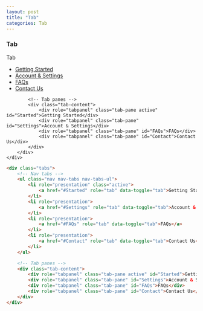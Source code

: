 ```yaml
---
layout: post
title: "Tab"
categories: Tab
---
```


### Tab
<div class="panel panel-success">
    <div class="panel-heading">Tab</div>
    <div class="panel-body">
        <div class="tabs">
            <!-- Nav tabs -->
            <ul class="nav nav-tabs nav-tabs-ul">
                <li role="presentation" class="active">
                    <a href="#Started" role="tab" data-toggle="tab">Getting Started</a>
                </li>
                <li role="presentation">
                    <a href="#Settings" role="tab" data-toggle="tab">Account & Settings</a>
                </li>
                <li role="presentation">
                    <a href="#FAQs" role="tab" data-toggle="tab">FAQs</a>
                </li>
                <li role="presentation">
                    <a href="#Contact" role="tab" data-toggle="tab">Contact Us</a>
                </li>
            </ul>

            <!-- Tab panes -->
            <div class="tab-content">
                <div role="tabpanel" class="tab-pane active" id="Started">Getting Started</div>
                <div role="tabpanel" class="tab-pane" id="Settings">Account & Settings</div>
                <div role="tabpanel" class="tab-pane" id="FAQs">FAQs</div>
                <div role="tabpanel" class="tab-pane" id="Contact">Contact Us</div>
            </div>
        </div>
    </div>
</div>

```html
<div class="tabs">
    <!-- Nav tabs -->
    <ul class="nav nav-tabs nav-tabs-ul">
        <li role="presentation" class="active">
            <a href="#Started" role="tab" data-toggle="tab">Getting Started</a>
        </li>
        <li role="presentation">
            <a href="#Settings" role="tab" data-toggle="tab">Account & Settings</a>
        </li>
        <li role="presentation">
            <a href="#FAQs" role="tab" data-toggle="tab">FAQs</a>
        </li>
        <li role="presentation">
            <a href="#Contact" role="tab" data-toggle="tab">Contact Us</a>
        </li>
    </ul>

    <!-- Tab panes -->
    <div class="tab-content">
        <div role="tabpanel" class="tab-pane active" id="Started">Getting Started</div>
        <div role="tabpanel" class="tab-pane" id="Settings">Account & Settings</div>
        <div role="tabpanel" class="tab-pane" id="FAQs">FAQs</div>
        <div role="tabpanel" class="tab-pane" id="Contact">Contact Us</div>
    </div>
</div>
```